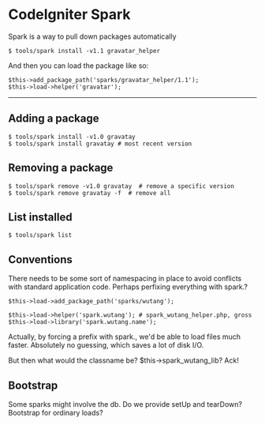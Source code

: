 # CodeIgniter Spark

Spark is a way to pull down packages automatically

    $ tools/spark install -v1.1 gravatar_helper

And then you can load the package like so:

    $this->add_package_path('sparks/gravatar_helper/1.1');
    $this->load->helper('gravatar');

---

## Adding a package

    $ tools/spark install -v1.0 gravatay
    $ tools/spark install gravatay # most recent version

## Removing a package

    $ tools/spark remove -v1.0 gravatay  # remove a specific version
    $ tools/spark remove gravatay -f  # remove all

## List installed

    $ tools/spark list

## Conventions

There needs to be some sort of namespacing in place to avoid conflicts with standard
application code. Perhaps perfixing everything with spark.?

    $this->load->add_package_path('sparks/wutang');
   
    $this->load->helper('spark.wutang'); # spark_wutang_helper.php, gross
    $this->load->library('spark.wutang.name');

Actually, by forcing a prefix with spark., we'd be able to load files much
faster. Absolutely no guessing, which saves a lot of disk I/O.

But then what would the classname be? $this->spark_wutang_lib? Ack!

## Bootstrap

Some sparks might involve the db. Do we provide setUp and tearDown? Bootstrap for ordinary loads?
